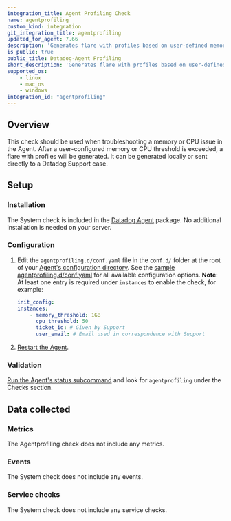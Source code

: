 ```yaml
---
integration_title: Agent Profiling Check
name: agentprofiling
custom_kind: integration
git_integration_title: agentprofiling
updated_for_agent: 7.66
description: 'Generates flare with profiles based on user-defined memory and CPU thresholds.'
is_public: true
public_title: Datadog-Agent Profiling
short_description: 'Generates flare with profiles based on user-defined memory and CPU thresholds.'
supported_os:
    - linux
    - mac_os
    - windows
integration_id: "agentprofiling"
---
```


## Overview

This check should be used when troubleshooting a memory or CPU issue in the Agent. After a user-configured memory or CPU threshold is exceeded, a flare with profiles will be generated. It can be generated locally or sent directly to a Datadog Support case.  

## Setup

### Installation

The System check is included in the [Datadog Agent][1] package. No additional installation is needed on your server.

### Configuration

1. Edit the `agentprofiling.d/conf.yaml` file in the `conf.d/` folder at the root of your [Agent's configuration directory][2]. See the [sample agentprofiling.d/conf.yaml][3] for all available configuration options. **Note**: At least one entry is required under `instances` to enable the check, for example:

    ```yaml
    init_config:
    instances:
        - memory_threshold: 1GB
          cpu_threshold: 50
          ticket_id: # Given by Support
          user_email: # Email used in correspondence with Support
    ```

2. [Restart the Agent][4].

### Validation

[Run the Agent's status subcommand][1] and look for `agentprofiling` under the Checks section.

## Data collected

### Metrics

The Agentprofiling check does not include any metrics.

### Events

The System check does not include any events.

### Service checks

The System check does not include any service checks.

[1]: /agent/guide/agent-commands/#agent-status-and-information
[2]: /agent/guide/agent-configuration-files/#agent-configuration-directory
[3]: https://github.com/DataDog/datadog-agent/blob/main/cmd/agent/dist/conf.d/agentprofiling.d/conf.yaml.example
[4]: /agent/guide/agent-commands/#start-stop-restart-the-agent
[5]: https://github.com/DataDog/integrations-core/blob/master/system_swap/datadog_checks/system_swap/data/conf.yaml.example
